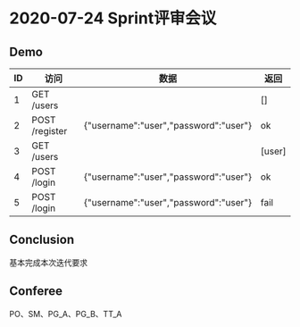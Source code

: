 # 2020-07-24 Sprint评审会议

## Demo

 ID   | 访问           | 数据                                  | 返回   |
 ---- | -------------- | ------------------------------------- | ------ |
 1    | GET /users     |                                       | []     |
 2    | POST /register | {"username":"user","password":"user"} | ok     |
 3    | GET /users     |                                       | [user] |
 4    | POST /login    | {"username":"user","password":"user"} | ok     |
 5    | POST /login    | {"username":"user","password":"user"} | fail   |

## Conclusion

基本完成本次迭代要求

## Conferee

PO、SM、PG_A、PG_B、TT_A
